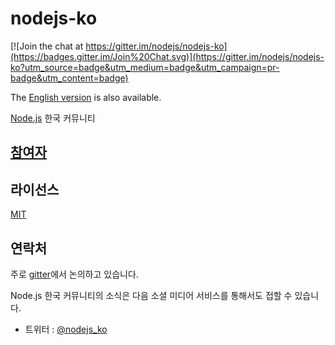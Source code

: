 # nodejs-ko

[![Join the chat at https://gitter.im/nodejs/nodejs-ko](https://badges.gitter.im/Join%20Chat.svg)](https://gitter.im/nodejs/nodejs-ko?utm_source=badge&utm_medium=badge&utm_campaign=pr-badge&utm_content=badge)

The [English version](https://github.com/nodejs/nodejs-ko/blob/gh-pages/README.en.md) is also available.

[Node.js](https://nodejs.org/) 한국 커뮤니티

## [참여자](https://github.com/nodejs/nodejs-ko/graphs/contributors)

## 라이선스

[MIT](https://tldrlegal.com/license/mit-license)

## 연락처

주로 [gitter](https://gitter.im/nodejs/nodejs-ko)에서 논의하고 있습니다.

Node.js 한국 커뮤니티의 소식은 다음 소셜 미디어 서비스를 통해서도 접할 수 있습니다.

- 트위터 : [@nodejs_ko](https://twitter.com/nodejs_ko)
